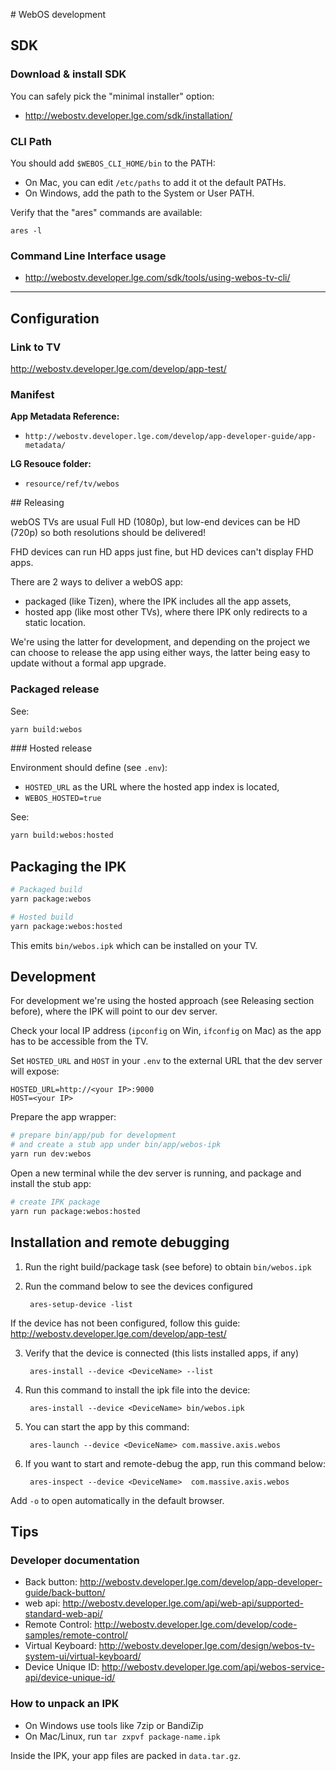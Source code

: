 # WebOS development

## SDK

### Download & install SDK


You can safely pick the "minimal installer" option:
- http://webostv.developer.lge.com/sdk/installation/

### CLI Path

You should add `$WEBOS_CLI_HOME/bin` to the PATH:

- On Mac, you can edit `/etc/paths` to add it ot the default PATHs.
- On Windows, add the path to the System or User PATH.

Verify that the "ares" commands are available:

    ares -l

### Command Line Interface usage

- http://webostv.developer.lge.com/sdk/tools/using-webos-tv-cli/

---

## Configuration

### Link to TV

http://webostv.developer.lge.com/develop/app-test/

### Manifest

 **App Metadata Reference:**
- `http://webostv.developer.lge.com/develop/app-developer-guide/app-metadata/`

 **LG Resouce folder:**
- `resource/ref/tv/webos`

## Releasing

webOS TVs are usual Full HD (1080p), but low-end devices can be HD (720p)
so both resolutions should be delivered!

FHD devices can run HD apps just fine, but HD devices can't display FHD apps.

There are 2 ways to deliver a webOS app:
- packaged (like Tizen), where the IPK includes all the app assets,
- hosted app (like most other TVs), where there IPK only redirects to a static location.

We're using the latter for development, and depending on the project we can choose to release
the app using either ways, the latter being easy to update without a formal app upgrade.

### Packaged release

See:

```bash
yarn build:webos
```

### Hosted release

Environment should define (see `.env`):

- `HOSTED_URL` as the URL where the hosted app index is located,
- `WEBOS_HOSTED=true`

See:

```bash
yarn build:webos:hosted
```

## Packaging the IPK

```bash
# Packaged build
yarn package:webos

# Hosted build
yarn package:webos:hosted
```

This emits `bin/webos.ipk` which can be installed on your TV.

## Development

For development we're using the hosted approach (see Releasing section before),
where the IPK will point to our dev server.

Check your local IP address (`ipconfig` on Win, `ifconfig` on Mac) as the app has to
be accessible from the TV.

Set `HOSTED_URL` and `HOST` in your `.env` to the external URL that the dev server will expose:

    HOSTED_URL=http://<your IP>:9000
    HOST=<your IP>

Prepare the app wrapper:

```bash
# prepare bin/app/pub for development
# and create a stub app under bin/app/webos-ipk
yarn run dev:webos
```

Open a new terminal while the dev server is running,
and package and install the stub app:

```bash
# create IPK package
yarn run package:webos:hosted
```

## Installation and remote debugging

1. Run the right build/package task (see before) to obtain `bin/webos.ipk`

2. Run the command below to see the devices configured

        ares-setup-device -list

If the device has not been configured, follow this guide:
http://webostv.developer.lge.com/develop/app-test/

3. Verify that the device is connected (this lists installed apps, if any)

        ares-install --device <DeviceName> --list

4. Run this command to install the ipk file into the device:

        ares-install --device <DeviceName> bin/webos.ipk

5. You can start the app by this command:

        ares-launch --device <DeviceName> com.massive.axis.webos

6. If you want to start and remote-debug the app, run this command below:

        ares-inspect --device <DeviceName>  com.massive.axis.webos

Add `-o` to open automatically in the default browser.

## Tips

### Developer documentation

- Back button: http://webostv.developer.lge.com/develop/app-developer-guide/back-button/
- web api: http://webostv.developer.lge.com/api/web-api/supported-standard-web-api/
- Remote Control: http://webostv.developer.lge.com/develop/code-samples/remote-control/
- Virtual Keyboard: http://webostv.developer.lge.com/design/webos-tv-system-ui/virtual-keyboard/
- Device Unique ID: http://webostv.developer.lge.com/api/webos-service-api/device-unique-id/

### How to unpack an IPK

- On Windows use tools like 7zip or BandiZip
- On Mac/Linux, run `tar zxpvf package-name.ipk`

Inside the IPK, your app files are packed in `data.tar.gz`.

